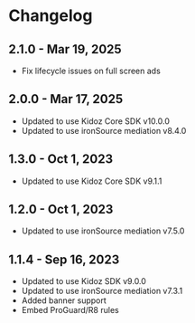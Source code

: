 # Changelog

## 2.1.0 - Mar 19, 2025

* Fix lifecycle issues on full screen ads

## 2.0.0 - Mar 17, 2025

* Updated to use Kidoz Core SDK v10.0.0
* Updated to use ironSource mediation v8.4.0

## 1.3.0 - Oct 1, 2023

* Updated to use Kidoz Core SDK v9.1.1
  
## 1.2.0 - Oct 1, 2023

* Updated to use ironSource mediation v7.5.0


## 1.1.4 - Sep 16, 2023

* Updated to use Kidoz SDK v9.0.0
* Updated to use ironSource mediation v7.3.1
* Added banner support
* Embed ProGuard/R8 rules
